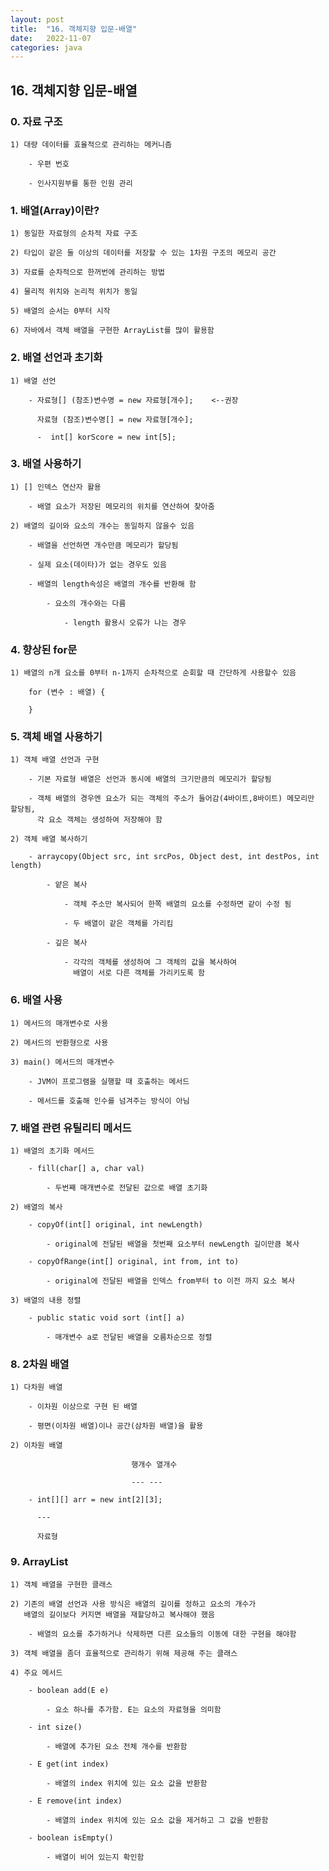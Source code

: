 ```yaml
---
layout: post
title:  "16. 객체지향 입문-배열"
date:   2022-11-07
categories: java
---
```


## 16. 객체지향 입문-배열

### 0. 자료 구조 

    1) 대량 데이터를 효율적으로 관리하는 메커니즘 

        - 우편 번호 

        - 인사지원부를 통한 인원 관리

### 1. 배열(Array)이란?

    1) 동일한 자료형의 순차적 자료 구조 

    2) 타입이 같은 둘 이상의 데이터를 저장할 수 있는 1차원 구조의 메모리 공간 

    3) 자료를 순차적으로 한꺼번에 관리하는 방법

    4) 물리적 위치와 논리적 위치가 동일 

    5) 배열의 순서는 0부터 시작

    6) 자바에서 객체 배열을 구현한 ArrayList를 많이 활용함

### 2. 배열 선언과 초기화 

    1) 배열 선언

        - 자료형[] (참조)변수명 = new 자료형[개수];    <--권장

          자료형 (참조)변수명[] = new 자료형[개수]; 

          -  int[] korScore = new int[5];

### 3. 배열 사용하기 

    1) [] 인덱스 연산자 활용

        - 배열 요소가 저장된 메모리의 위치를 연산하여 찾아줌

    2) 배열의 길이와 요소의 개수는 동일하지 않을수 있음

        - 배열을 선언하면 개수만큼 메모리가 할당됨

        - 실제 요소(데이타)가 없는 경우도 있음

        - 배열의 length속성은 배열의 개수를 반환해 함

            - 요소의 개수와는 다름

                - length 활용시 오류가 나는 경우     

### 4. 향상된 for문 

    1) 배열의 n개 요소를 0부터 n-1까지 순차적으로 순회할 때 간단하게 사용할수 있음

        for (변수 : 배열) {

        }                 

### 5. 객체 배열 사용하기

    1) 객체 배열 선언과 구현 

        - 기본 자료형 배열은 선언과 동시에 배열의 크기만큼의 메모리가 할당됨

        - 객체 배열의 경우엔 요소가 되는 객체의 주소가 들어감(4바이트,8바이트) 메모리만 할당됨,
          각 요소 객체는 생성하여 저장해야 함

    2) 객체 배열 복사하기 

        - arraycopy(Object src, int srcPos, Object dest, int destPos, int length)

            - 얕은 복사 

                - 객체 주소만 복사되어 한쪽 배열의 요소를 수정하면 같이 수정 됨

                - 두 배열이 같은 객체를 가리킴

            - 깊은 복사 

                - 각각의 객체를 생성하여 그 객체의 값을 복사하여 
                  배열이 서로 다른 객체를 가리키도록 함            

### 6. 배열 사용

    1) 메서드의 매개변수로 사용       

    2) 메서드의 반환형으로 사용

    3) main() 메서드의 매개변수 

        - JVM이 프로그램을 실행할 때 호출하는 메서드 

        - 메서드를 호출해 인수를 넘겨주는 방식이 아님 

### 7. 배열 관련 유틸리티 메서드 

    1) 배열의 초기화 메서드 

        - fill(char[] a, char val)

            - 두번째 매개변수로 전달된 값으로 배열 초기화 

    2) 배열의 복사 

        - copyOf(int[] original, int newLength)

            - original에 전달된 배열을 첫번째 요소부터 newLength 길이만큼 복사  

        - copyOfRange(int[] original, int from, int to)

            - original에 전달된 배열을 인덱스 from부터 to 이전 까지 요소 복사

    3) 배열의 내용 정렬

        - public static void sort (int[] a)

            - 매개변수 a로 전달된 배열을 오름차순으로 정렬 

### 8. 2차원 배열

    1) 다차원 배열 

        - 이차원 이상으로 구현 된 배열

        - 평면(이차원 배열)이나 공간(삼차원 배열)을 활용

    2) 이차원 배열

                               행개수 열개수 

                               --- --- 

        - int[][] arr = new int[2][3];   

          ---

          자료형   

### 9. ArrayList

    1) 객체 배열을 구현한 클래스 

    2) 기존의 배열 선언과 사용 방식은 배열의 길이를 정하고 요소의 개수가 
       배열의 길이보다 커지면 배열을 재할당하고 복사해야 했음

        - 배열의 요소를 추가하거나 삭제하면 다른 요소들의 이동에 대한 구현을 해야함

    3) 객체 배열을 좀더 효율적으로 관리하기 위해 제공해 주는 클래스 

    4) 주요 메서드 

        - boolean add(E e)    

            - 요소 하나를 추가함. E는 요소의 자료형을 의미함

        - int size()            

            - 배열에 추가된 요소 전체 개수를 반환함

        - E	get(int index)   

            - 배열의 index 위치에 있는 요소 값을 반환함 

        - E	remove(int index)

            - 배열의 index 위치에 있는 요소 값을 제거하고 그 값을 반환함 

        - boolean isEmpty()                 

            - 배열이 비어 있는지 확인함 